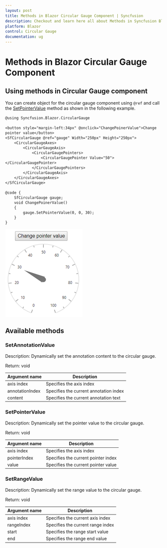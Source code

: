 ```yaml
---
layout: post
title: Methods in Blazor Circular Gauge Component | Syncfusion
description: Checkout and learn here all about Methods in Syncfusion Blazor Circular Gauge component and much more.
platform: Blazor
control: Circular Gauge
documentation: ug
---
```


# Methods in Blazor Circular Gauge Component

## Using methods in Circular Gauge component

You can create object for the circular gauge component using `@ref` and call the [SetPointerValue](https://help.syncfusion.com/cr/blazor/Syncfusion.Blazor.CircularGauge.SfCircularGauge.html#Syncfusion_Blazor_CircularGauge_SfCircularGauge_SetPointerValue_System_Double_System_Double_System_Double_) method as shown in the following example.

```cshtml
@using Syncfusion.Blazor.CircularGauge

<button style="margin-left:34px" @onclick="ChangePoinerValue">Change pointer value</button>
<SfCircularGauge @ref="gauge" Width="250px" Height="250px">
    <CircularGaugeAxes>
        <CircularGaugeAxis>
            <CircularGaugePointers>
                <CircularGaugePointer Value="50"></CircularGaugePointer>
            </CircularGaugePointers>
        </CircularGaugeAxis>
    </CircularGaugeAxes>
</SfCircularGauge>

@code {
    SfCircularGauge gauge;
    void ChangePoinerValue()
    {
        gauge.SetPointerValue(0, 0, 30);
    }
}
```

![Blazor CircularGauge](./images/blazor-circulargauge.png)

## Available methods

### SetAnnotationValue

Description: Dynamically set the annotation content to the circular gauge.

Return: void

|   Argument name      |   Description                            |
|----------------------| -----------------------------------------|
|     axis index       |    Specifies the axis index              |
|     annotationIndex  |    Specifies the current annotation index        |
|     content          |    Specifies the current annotation text         |

### SetPointerValue

Description: Dynamically set the pointer value to the circular gauge.

Return: void

|   Argument name      |   Description                            |
|----------------------| -----------------------------------------|
|     axis index       |    Specifies the axis index              |
|     pointerIndex     |    Specifies the current pointer index           |
|     value            |    Specifies the current pointer value           |

### SetRangeValue

Description: Dynamically set the range value to the circular gauge.

Return: void

|   Argument name      |   Description                            |
|----------------------| -----------------------------------------|
|     axis index       |    Specifies the current axis index              |
|     rangeIndex       |    Specifies the current range index             |
|     start            |    Specifies the range start value       |
|     end              |    Specifies the range end value         |